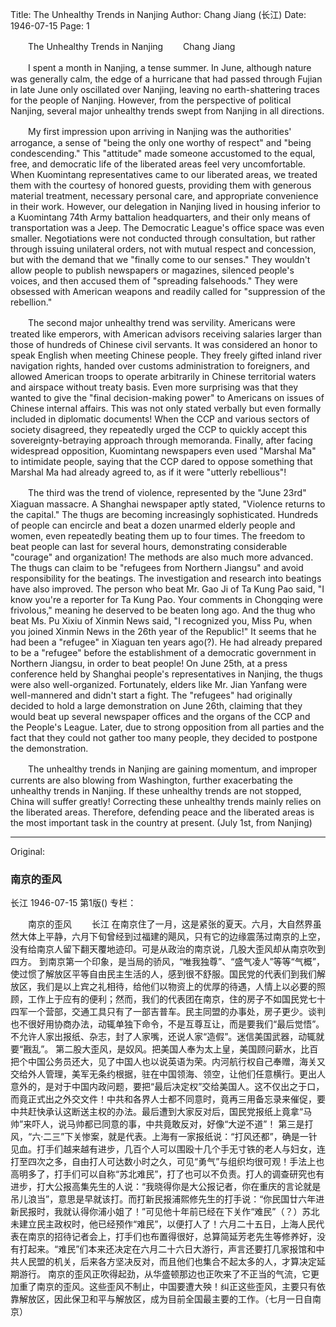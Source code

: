 Title: The Unhealthy Trends in Nanjing
Author: Chang Jiang (长江)
Date: 1946-07-15
Page: 1

　　The Unhealthy Trends in Nanjing
　　Chang Jiang

　　I spent a month in Nanjing, a tense summer. In June, although nature was generally calm, the edge of a hurricane that had passed through Fujian in late June only oscillated over Nanjing, leaving no earth-shattering traces for the people of Nanjing. However, from the perspective of political Nanjing, several major unhealthy trends swept from Nanjing in all directions.

　　My first impression upon arriving in Nanjing was the authorities' arrogance, a sense of "being the only one worthy of respect" and "being condescending." This "attitude" made someone accustomed to the equal, free, and democratic life of the liberated areas feel very uncomfortable. When Kuomintang representatives came to our liberated areas, we treated them with the courtesy of honored guests, providing them with generous material treatment, necessary personal care, and appropriate convenience in their work. However, our delegation in Nanjing lived in housing inferior to a Kuomintang 74th Army battalion headquarters, and their only means of transportation was a Jeep. The Democratic League's office space was even smaller. Negotiations were not conducted through consultation, but rather through issuing unilateral orders, not with mutual respect and concession, but with the demand that we "finally come to our senses." They wouldn't allow people to publish newspapers or magazines, silenced people's voices, and then accused them of "spreading falsehoods." They were obsessed with American weapons and readily called for "suppression of the rebellion."

　　The second major unhealthy trend was servility. Americans were treated like emperors, with American advisors receiving salaries larger than those of hundreds of Chinese civil servants. It was considered an honor to speak English when meeting Chinese people. They freely gifted inland river navigation rights, handed over customs administration to foreigners, and allowed American troops to operate arbitrarily in Chinese territorial waters and airspace without treaty basis. Even more surprising was that they wanted to give the "final decision-making power" to Americans on issues of Chinese internal affairs. This was not only stated verbally but even formally included in diplomatic documents! When the CCP and various sectors of society disagreed, they repeatedly urged the CCP to quickly accept this sovereignty-betraying approach through memoranda. Finally, after facing widespread opposition, Kuomintang newspapers even used "Marshal Ma" to intimidate people, saying that the CCP dared to oppose something that Marshal Ma had already agreed to, as if it were "utterly rebellious"!

　　The third was the trend of violence, represented by the "June 23rd" Xiaguan massacre. A Shanghai newspaper aptly stated, "Violence returns to the capital." The thugs are becoming increasingly sophisticated. Hundreds of people can encircle and beat a dozen unarmed elderly people and women, even repeatedly beating them up to four times. The freedom to beat people can last for several hours, demonstrating considerable "courage" and organization! The methods are also much more advanced. The thugs can claim to be "refugees from Northern Jiangsu" and avoid responsibility for the beatings. The investigation and research into beatings have also improved. The person who beat Mr. Gao Ji of Ta Kung Pao said, "I know you're a reporter for Ta Kung Pao. Your comments in Chongqing were frivolous," meaning he deserved to be beaten long ago. And the thug who beat Ms. Pu Xixiu of Xinmin News said, "I recognized you, Miss Pu, when you joined Xinmin News in the 26th year of the Republic!" It seems that he had been a "refugee" in Xiaguan ten years ago(?). He had already prepared to be a "refugee" before the establishment of a democratic government in Northern Jiangsu, in order to beat people! On June 25th, at a press conference held by Shanghai people's representatives in Nanjing, the thugs were also well-organized. Fortunately, elders like Mr. Jian Yanfang were well-mannered and didn't start a fight. The "refugees" had originally decided to hold a large demonstration on June 26th, claiming that they would beat up several newspaper offices and the organs of the CCP and the People's League. Later, due to strong opposition from all parties and the fact that they could not gather too many people, they decided to postpone the demonstration.

　　The unhealthy trends in Nanjing are gaining momentum, and improper currents are also blowing from Washington, further exacerbating the unhealthy trends in Nanjing. If these unhealthy trends are not stopped, China will suffer greatly! Correcting these unhealthy trends mainly relies on the liberated areas. Therefore, defending peace and the liberated areas is the most important task in the country at present. (July 1st, from Nanjing)



<hr /> 

Original: 


### 南京的歪风
长江
1946-07-15
第1版()
专栏：

　　南京的歪风
　　长江
    在南京住了一月，这是紧张的夏天。六月，大自然界虽然大体上平静，六月下旬曾经到过福建的飓风，只有它的边缘震荡过南京的上空，没有给南京人留下翻天覆地迹印。可是从政治的南京说，几股大歪风却从南京吹到四方。
    到南京第一个印象，是当局的骄风，“唯我独尊”、“盛气凌人”等等“气概”，使过惯了解放区平等自由民主生活的人，感到很不舒服。国民党的代表们到我们解放区，我们是以上宾之礼相待，给他们以物资上的优厚的待遇，人情上以必要的照顾，工作上于应有的便利；然而，我们的代表团在南京，住的房子不如国民党七十四军一个营部，交通工具只有了一部吉普车。民主同盟的办事处，房子更少。谈判也不很好用协商办法，动辄单独下命令，不是互尊互让，而是要我们“最后觉悟”。不允许人家出报纸、杂志，封了人家嘴，还说人家“造假”。迷信美国武器，动辄就要“戡乱”。
    第二股大歪风，是奴风。把美国人奉为太上皇，美国顾问薪水，比百把个中国公务员还大，见了中国人也以说英语为荣。内河航行权自己奉赠，海关又交给外人管理，美军无条约根据，驻在中国领海、领空，让他们任意横行。更出人意外的，是对于中国内政问题，要把“最后决定权”交给美国人。这不仅出之于口，而竟正式出之外交文件！中共和各界人士都不同意时，竟再三用备忘录来催促，要中共赶快承认这断送主权的办法。最后遭到大家反对后，国民党报纸上竟拿“马帅”来吓人，说马帅都已同意的事，中共竟敢反对，好像“大逆不道”！
    第三是打风，“六·二三”下关惨案，就是代表。上海有一家报纸说：“打风还都”，确是一针见血。打手们越来越有进步，几百个人可以围殴十几个手无寸铁的老人与妇女，连打至四次之多，自由打人可达数小时之久，可见“勇气”与组织均很可观！手法上也高明多了，打手们可以自称“苏北难民”，打了也可以不负责。打人的调查研究也有进步，打大公报高集先生的人说：“我晓得你是大公报记者，你在重庆的言论就是吊儿浪当”，意思是早就该打。而打新民报浦熙修先生的打手说：“你民国廿六年进新民报时，我就认得你浦小姐了！”可见他十年前已经在下关作“难民”（？）苏北未建立民主政权时，他已经预作“难民”，以便打人了！六月二十五日，上海人民代表在南京的招待记者会上，打手们也布置得很好，总算简延芳老先生等修养好，没有打起来。“难民”们本来还决定在六月二十六日大游行，声言还要打几家报馆和中共人民盟的机关，后来各方坚决反对，而且他们也集合不起太多的人，才算决定延期游行。
    南京的歪风正吹得起劲，从华盛顿那边也正吹来了不正当的气流，它更加重了南京的歪风。这些歪风不制止，中国要遭大殃！纠正这些歪风，主要只有依靠解放区，因此保卫和平与解放区，成为目前全国最主要的工作。（七月一日自南京）
